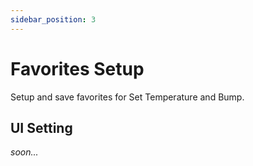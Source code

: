 ```yaml
---
sidebar_position: 3
---
```


# Favorites Setup

Setup and save favorites for Set Temperature and Bump.

## UI Setting

*soon...*